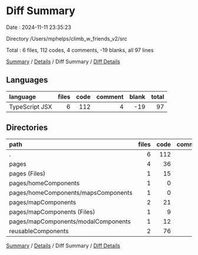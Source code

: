 # Diff Summary

Date : 2024-11-11 23:35:23

Directory /Users/mphelps/climb_w_friends_v2/src

Total : 6 files, 112 codes, 4 comments, -19 blanks, all 97 lines

[Summary](results.md) / [Details](details.md) / Diff Summary / [Diff Details](diff-details.md)

## Languages

| language       | files | code | comment | blank | total |
| :------------- | ----: | ---: | ------: | ----: | ----: |
| TypeScript JSX |     6 |  112 |       4 |   -19 |    97 |

## Directories

| path                                | files | code | comment | blank | total |
| :---------------------------------- | ----: | ---: | ------: | ----: | ----: |
| .                                   |     6 |  112 |       4 |   -19 |    97 |
| pages                               |     4 |   36 |       2 |   -26 |    12 |
| pages (Files)                       |     1 |   15 |       2 |   -10 |     7 |
| pages/homeComponents                |     1 |    0 |       0 |    -1 |    -1 |
| pages/homeComponents/mapsComponents |     1 |    0 |       0 |    -1 |    -1 |
| pages/mapComponents                 |     2 |   21 |       0 |   -15 |     6 |
| pages/mapComponents (Files)         |     1 |    9 |       0 |    -4 |     5 |
| pages/mapComponents/modalComponents |     1 |   12 |       0 |   -11 |     1 |
| reusableComponents                  |     2 |   76 |       2 |     7 |    85 |

[Summary](results.md) / [Details](details.md) / Diff Summary / [Diff Details](diff-details.md)
